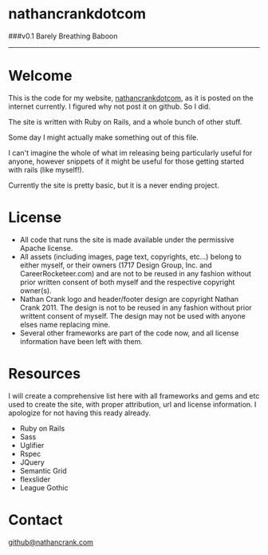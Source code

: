nathancrankdotcom
=================  
###v0.1 Barely Breathing Baboon  
  
----------------  
  
Welcome
=======  
This is the code for my website, [nathancrankdotcom](http://nathancrank.com/), as it is posted on the internet currently. I figured why not post it on github. So I did.  
  
The site is written with Ruby on Rails, and a whole bunch of other stuff.
  
Some day I might actually make something out of this file.    
  
I can't imagine the whole of what im releasing being particularly useful for anyone, however snippets of it might be useful for those getting started with rails (like myself!).  
  
Currently the site is pretty basic, but it is a never ending project.
  
License  
========  
- All code that runs the site is made available under the permissive Apache license.   
- All assets (including images, page text, copyrights, etc...) belong to either myself, or their owners (1717 Design Group, Inc. and CareerRocketeer.com) and are not to be reused in any fashion without prior written consent of both myself and the respective copyright owner(s).  
- Nathan Crank logo and header/footer design are copyright Nathan Crank 2011. The design is not to be reused in any fashion without prior writtent consent of myself. The design may not be used with anyone elses name replacing mine.
- Several other frameworks are part of the code now, and all license information have been left with them.

Resources  
=========  
I will create a comprehensive list here with all frameworks and gems and etc used to create the site, with proper attribution, url and license information. I apologize for not having this ready already.

- Ruby on Rails
- Sass
- Uglifier
- Rspec
- JQuery
- Semantic Grid
- flexslider
- League Gothic

Contact  
=======  
github@nathancrank.com